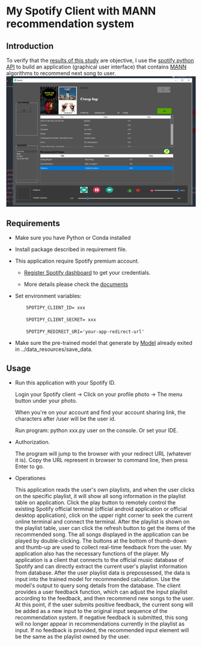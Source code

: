 # My Spotify Client with MANN recommendation system

## Introduction

To verify that the [results of this study](https://github.com/Gaopeng-Bai/MANN_model.git) are objective, I use the [spotify python API](href{https://spotipy.readthedocs.io/en/latest/) to build an application (graphical user interface) that contains [MANN](https://arxiv.org/pdf/1605.06065.pdf) algorithms to recommend next song to user. 
![avatar](images/app_play_recom.png)

## Requirements

* Make sure you have Python or Conda installed
* Install package described in requirement file.
* This application require Spotify premium account.

    * [Register Spotify dashboard](https://developer.spotify.com/dashboard/login) to get your credentials.

    * More details please check the [documents](https://spotipy.readthedocs.io/en/latest/)

* Set environment variables:

    ```
        SPOTIPY_CLIENT_ID= xxx

        SPOTIPY_CLIENT_SECRET= xxx
        
        SPOTIPY_REDIRECT_URI='your-app-redirect-url'

    ```


* Make sure the pre-trained model that generate by [Model](https://github.com/Gaopeng-Bai/MANN_model.git) already exited in ../data_resources/save_data.

## Usage

* Run this application with your Spotify ID.

    Login your Spotify client -> Click on your profile photo -> The menu button under your photo. 

    When you're on your account and find your account sharing link, the characters after /user will be the user id.

    Run program: python xxx.py user on the console.  Or set your IDE.

* Authorization. 

    The program will jump to the browser with your redirect URL (whatever it is). Copy the URL represent in browser to command line, then press Enter to go.

* Operationes

    This application reads the user's own playlists, and when the user clicks on the specific playlist, it will show all song information in the playlist table on application. Click the play button to remotely control the existing Spotify official terminal (official android application or official desktop application), click on the upper right corner to seek the current online terminal and connect the terminal. After the playlist is shown on the playlist table, user can click the refresh button to get the items of the recommended song. The all songs displayed in the application can be played by double-clicking. The buttons at the bottom of thumb-down and thumb-up are used to collect real-time feedback from the user. My application also has the necessary functions of the player. My application is a client that connects to the official music database of Spotify and can directly extract the current user's playlist information from database. After the user playlist data is prepossessed, the data is input into the trained model for recommended calculation. Use the model's output to query song details from the database. The client provides a user feedback function, which can adjust the input playlist according to the feedback, and then recommend new songs to the user. At this point, if the user submits positive feedback, the current song will be added as a new input to the original input sequence of the recommendation system. If negative feedback is submitted, this song will no longer appear in recommendations currently in the playlist as input. If no feedback is provided, the recommended input element will be the same as the playlist owned by the user.